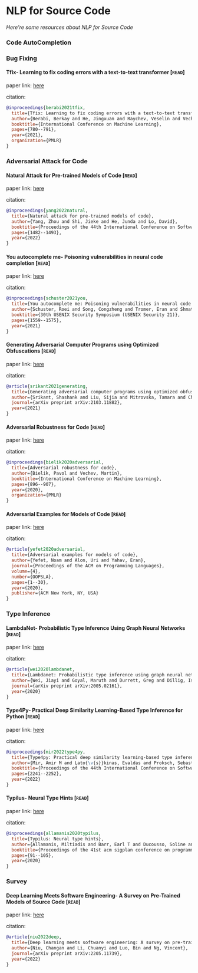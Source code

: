 # NLP for Source Code
*Here're some resources about NLP for Source Code*



### Code AutoCompletion




### Bug Fixing

#### Tfix- Learning to fix coding errors with a text-to-text transformer [`READ`]

paper link: [here](http://proceedings.mlr.press/v139/berabi21a/berabi21a.pdf)

citation: 
```bibtex
@inproceedings{berabi2021tfix,
  title={Tfix: Learning to fix coding errors with a text-to-text transformer},
  author={Berabi, Berkay and He, Jingxuan and Raychev, Veselin and Vechev, Martin},
  booktitle={International Conference on Machine Learning},
  pages={780--791},
  year={2021},
  organization={PMLR}
}
```
    


### Adversarial Attack for Code

#### Natural Attack for Pre-trained Models of Code [`READ`]

paper link: [here](https://arxiv.org/pdf/2201.08698)

citation: 
```bibtex
@inproceedings{yang2022natural,
  title={Natural attack for pre-trained models of code},
  author={Yang, Zhou and Shi, Jieke and He, Junda and Lo, David},
  booktitle={Proceedings of the 44th International Conference on Software Engineering},
  pages={1482--1493},
  year={2022}
}
```

#### You autocomplete me- Poisoning vulnerabilities in neural code completion [`READ`]

paper link: [here](https://www.usenix.org/system/files/sec21-schuster.pdf)

citation: 
```bibtex
@inproceedings{schuster2021you,
  title={You autocomplete me: Poisoning vulnerabilities in neural code completion},
  author={Schuster, Roei and Song, Congzheng and Tromer, Eran and Shmatikov, Vitaly},
  booktitle={30th USENIX Security Symposium (USENIX Security 21)},
  pages={1559--1575},
  year={2021}
}
```

    

#### Generating Adversarial Computer Programs using Optimized Obfuscations [`READ`]

paper link: [here](https://arxiv.org/pdf/2103.11882)

citation: 
```bibtex
@article{srikant2021generating,
  title={Generating adversarial computer programs using optimized obfuscations},
  author={Srikant, Shashank and Liu, Sijia and Mitrovska, Tamara and Chang, Shiyu and Fan, Quanfu and Zhang, Gaoyuan and O'Reilly, Una-May},
  journal={arXiv preprint arXiv:2103.11882},
  year={2021}
}
```


#### Adversarial Robustness for Code [`READ`]

paper link: [here](http://proceedings.mlr.press/v119/bielik20a/bielik20a.pdf)

citation: 
```bibtex
@inproceedings{bielik2020adversarial,
  title={Adversarial robustness for code},
  author={Bielik, Pavol and Vechev, Martin},
  booktitle={International Conference on Machine Learning},
  pages={896--907},
  year={2020},
  organization={PMLR}
}
```

#### Adversarial Examples for Models of Code [`READ`]

paper link: [here](https://dl.acm.org/doi/pdf/10.1145/3428230)

citation: 
```bibtex
@article{yefet2020adversarial,
  title={Adversarial examples for models of code},
  author={Yefet, Noam and Alon, Uri and Yahav, Eran},
  journal={Proceedings of the ACM on Programming Languages},
  volume={4},
  number={OOPSLA},
  pages={1--30},
  year={2020},
  publisher={ACM New York, NY, USA}
}
```

### Type Inference

#### LambdaNet- Probabilistic Type Inference Using Graph Neural Networks [`READ`]

paper link: [here](https://arxiv.org/pdf/2005.02161)

citation: 
```bibtex
@article{wei2020lambdanet,
  title={Lambdanet: Probabilistic type inference using graph neural networks},
  author={Wei, Jiayi and Goyal, Maruth and Durrett, Greg and Dillig, Isil},
  journal={arXiv preprint arXiv:2005.02161},
  year={2020}
}
```
    
#### Type4Py- Practical Deep Similarity Learning-Based Type Inference for Python [`READ`]

paper link: [here](https://dl.acm.org/doi/pdf/10.1145/3510003.3510124)

citation: 
```bibtex
@inproceedings{mir2022type4py,
  title={Type4py: Practical deep similarity learning-based type inference for python},
  author={Mir, Amir M and Lato{\v{s}}kinas, Evaldas and Proksch, Sebastian and Gousios, Georgios},
  booktitle={Proceedings of the 44th International Conference on Software Engineering},
  pages={2241--2252},
  year={2022}
}
```


#### Typilus- Neural Type Hints [`READ`]

paper link: [here](https://arxiv.org/pdf/2004.10657)

citation: 
```bibtex
@inproceedings{allamanis2020typilus,
  title={Typilus: Neural type hints},
  author={Allamanis, Miltiadis and Barr, Earl T and Ducousso, Soline and Gao, Zheng},
  booktitle={Proceedings of the 41st acm sigplan conference on programming language design and implementation},
  pages={91--105},
  year={2020}
}
```


    
### Survey

#### Deep Learning Meets Software Engineering- A Survey on Pre-Trained Models of Source Code [`READ`]

paper link: [here](https://arxiv.org/pdf/2205.11739)

citation: 
```bibtex
@article{niu2022deep,
  title={Deep learning meets software engineering: A survey on pre-trained models of source code},
  author={Niu, Changan and Li, Chuanyi and Luo, Bin and Ng, Vincent},
  journal={arXiv preprint arXiv:2205.11739},
  year={2022}
}
```
    